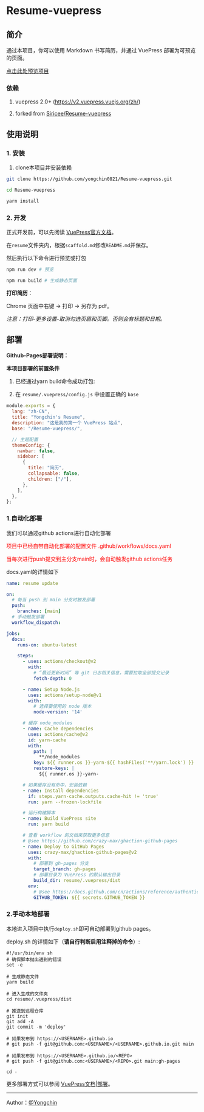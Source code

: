 # Resume-vuepress

## 简介

通过本项目，你可以使用 Markdown 书写简历，并通过 VuePress 部署为可预览的页面。

[点击此处预览项目](https://yongchin0821.github.io/Resume-vuepress)

### 依赖

1. vuepress 2.0+ (https://v2.vuepress.vuejs.org/zh/)
  
2. forked from [Siricee/Resume-vuepress](https://github.com/Siricee/Resume-vuepress)
  

## 使用说明

### 1. 安装

1. clone本项目并安装依赖
  

```bash
git clone https://github.com/yongchin0821/Resume-vuepress.git

cd Resume-vuepress

yarn install
```

### 2. 开发

正式开发前，可以先阅读 [VuePress官方文档](https://v2.vuepress.vuejs.org/zh/)。

在`resume`文件夹内，根据`scaffold.md`修改`README.md`并保存。

然后执行以下命令进行预览或打包

```bash
npm run dev # 预览

npm run build # 生成静态页面
```

**打印简历**：

Chrome 页面中右键 -> 打印 -> 另存为 pdf。

*注意：打印-更多设置-取消勾选页眉和页脚。否则会有标题和日期。*

## 部署

**Github-Pages部署说明：**

**本项目部署的前置条件**

1. 已经通过yarn build命令成功打包:

2. 在 `resume/.vuepress/config.js` 中设置正确的 `base`

```javascript
module.exports = {
  lang: "zh-CN",
  title: "Yongchin's Resume",
  description: "这是我的第一个 VuePress 站点",
  base: "/Resume-vuepress/",

  // 主题配置
  themeConfig: {
    navbar: false,
    sidebar: [
      {
        title: "简历",
        collapsable: false,
        children: ["/"],
      },
    ],
  },
};
```

###

### 1.自动化部署

我们可以通过github actions进行自动化部署

<font color="red">项目中已经自带自动化部署的配置文件 .github/workflows/docs.yaml</font>

<font color="red">当每次进行push提交到主分支main时，会自动触发github actions任务</font>

docs.yaml的详情如下

```yaml
name: resume update

on:
  # 每当 push 到 main 分支时触发部署
  push:
    branches: [main]
  # 手动触发部署
  workflow_dispatch:

jobs:
  docs:
    runs-on: ubuntu-latest

    steps:
      - uses: actions/checkout@v2
        with:
          # “最近更新时间” 等 git 日志相关信息，需要拉取全部提交记录
          fetch-depth: 0

      - name: Setup Node.js
        uses: actions/setup-node@v1
        with:
          # 选择要使用的 node 版本
          node-version: '14'

      # 缓存 node_modules
      - name: Cache dependencies
        uses: actions/cache@v2
        id: yarn-cache
        with:
          path: |
            **/node_modules
          key: ${{ runner.os }}-yarn-${{ hashFiles('**/yarn.lock') }}
          restore-keys: |
            ${{ runner.os }}-yarn-

      # 如果缓存没有命中，安装依赖
      - name: Install dependencies
        if: steps.yarn-cache.outputs.cache-hit != 'true'
        run: yarn --frozen-lockfile

      # 运行构建脚本
      - name: Build VuePress site
        run: yarn build

      # 查看 workflow 的文档来获取更多信息
      # @see https://github.com/crazy-max/ghaction-github-pages
      - name: Deploy to GitHub Pages
        uses: crazy-max/ghaction-github-pages@v2
        with:
          # 部署到 gh-pages 分支
          target_branch: gh-pages
          # 部署目录为 VuePress 的默认输出目录
          build_dir: resume/.vuepress/dist
        env:
          # @see https://docs.github.com/cn/actions/reference/authentication-in-a-workflow#about-the-github_token-secret
          GITHUB_TOKEN: ${{ secrets.GITHUB_TOKEN }}
```

### 2.手动本地部署

本地进入项目中执行`deploy.sh`即可自动部署到github pages。

deploy.sh 的详情如下（**请自行判断启用注释掉的命令**）:

```shell
#!/usr/bin/env sh
# 确保脚本抛出遇到的错误
set -e

# 生成静态文件
yarn build

# 进入生成的文件夹
cd resume/.vuepress/dist

# 推送到远程仓库
git init
git add -A
git commit -m 'deploy'

# 如果发布到 https://<USERNAME>.github.io
# git push -f git@github.com:<USERNAME>/<USERNAME>.github.io.git main

# 如果发布到 https://<USERNAME>.github.io/<REPO>
# git push -f git@github.com:<USERNAME>/<REPO>.git main:gh-pages

cd -
```

更多部署方式可以参阅 [VuePress文档|部署](https://v1.vuepress.vuejs.org/guide/deploy.html)。

---

Author：[@Yongchin](https://github.com/yongchin0821)
